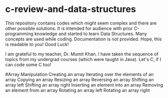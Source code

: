 # c-review-and-data-structures
This repository contains codes which might seem complex and there are other possible solutions. It is intended for audience with prior C-programming knowledge and started to learn Data Structures. Many concepts are used while coding. Documentation is not provided. Hope, this is readable to you! Good Luck!

I am grateful to my teacher, Dr. Mumit Khan. I have taken the sequence of topics from my undergrad courses (which were taught in Java). Let's C, if I can code some C too!

#Array Manipulation
  Creating an array 
  Iterating over the elements of an array 
  Copying an array 
  Resizing an array 
  Reversing an array 
  Shifting an array left 
  Shifting an array right 
  Inserting an element into an array 
  Removing an element from an array 
  Rotating an array left 
  Rotating an array right 

